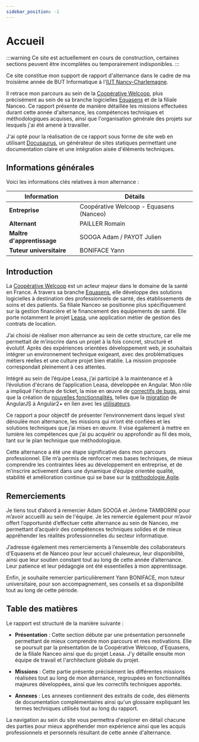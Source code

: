 ```yaml
---
sidebar_position: -1
---
```


# Accueil

:::warning
Ce site est actuellement en cours de construction, certaines sections peuvent être incomplètes ou temporairement indisponibles.
:::

Ce site constitue mon support de rapport d'alternance dans le cadre de ma troisième année de BUT Informatique à l'[IUT Nancy-Charlemagne](https://iut-charlemagne.univ-lorraine.fr/).

Il retrace mon parcours au sein de la [Coopérative Welcoop](./presentation/Cooperative_welcoop), plus précisément au sein de sa branche logicielles [Equasens](./presentation/Equasens) et de la filiale Nanceo. Ce rapport présente de manière détaillée les missions effectuées durant cette année d'alternance, les compétences techniques et méthodologiques acquises, ainsi que l'organisation générale des projets sur lesquels j'ai été amené à travailler.

J'ai opté pour la réalisation de ce rapport sous forme de site web en utilisant [Docusaurus](https://docusaurus.io/), un générateur de sites statiques permettant une documentation claire et une intégration aisée d'éléments techniques.

## Informations générales

Voici les informations clés relatives à mon alternance :

| Information                | Détails                                 |
| -------------------------- | --------------------------------------- |
| **Entreprise**             | Coopérative Welcoop - Equasens (Nanceo) |
| **Alternant**              | PAILLER Romain                          |
| **Maître d'apprentissage** | SOOGA Adam / PAYOT Julien               |
| **Tuteur universitaire**   | BONIFACE Yann                           |

## Introduction

La [Coopérative Welcoop](./presentation/Cooperative_welcoop) est un acteur majeur dans le domaine de la santé en France. À travers sa branche [Equasens](./presentation/Equasens), elle développe des solutions logicielles à destination des professionnels de santé, des établissements de soins et des patients. Sa filiale Nanceo se positionne plus spécifiquement sur la gestion financière et le financement des équipements de santé. Elle porte notamment le projet [Leasa](./presentation/Leasa), une application métier de gestion des contrats de location.

J’ai choisi de réaliser mon alternance au sein de cette structure, car elle me permettait de m’inscrire dans un projet à la fois concret, structuré et évolutif. Après des expériences orientées développement web, je souhaitais intégrer un environnement technique exigeant, avec des problématiques métiers réelles et une culture projet bien établie. La mission proposée correspondait pleinement à ces attentes.

Intégré au sein de l’équipe Leasa, j’ai participé à la maintenance et à l’évolution d'écrans de l’application Leasa, développée en Angular. Mon rôle a impliqué l'écriture de ticket, la mise en œuvre de [correctifs de bugs](./missions/FIX), ainsi que la création de [nouvelles fonctionnalités](./missions/FEAT), telles que la [migration](./missions#migration-dangularjs-vers-angular-2--enjeux-et-importance) de AngularJS à Angular2+ en lien avec les [utilisateurs](./annexes/Utilisateurs).

Ce rapport a pour objectif de présenter l’environnement dans lequel s’est déroulée mon alternance, les missions qui m’ont été confiées et les solutions techniques que j’ai mises en œuvre. Il vise également à mettre en lumière les compétences que j’ai pu acquérir ou approfondir au fil des mois, tant sur le plan technique que méthodologique.

Cette alternance a été une étape significative dans mon parcours professionnel. Elle m’a permis de renforcer mes bases techniques, de mieux comprendre les contraintes liées au développement en entreprise, et de m’inscrire activement dans une dynamique d’équipe orientée qualité, stabilité et amélioration continue qui se base sur la [méthodologie Agile](./presentation/Methodologie_Agile).

## Remerciements

Je tiens tout d’abord à remercier Adam SOOGA et Jérôme TAMBORINI pour m’avoir accueilli au sein de l'équipe. Je les remercie également pour m’avoir offert l’opportunité d’effectuer cette alternance au sein de Nanceo, me permettant d’acquérir des compétences techniques solides et de mieux appréhender les réalités professionnelles du secteur informatique.

J’adresse également mes remerciements à l’ensemble des collaborateurs d'Equasens et de Nanceo pour leur accueil chaleureux, leur disponibilité, ainsi que leur soutien constant tout au long de cette année d’alternance. Leur patience et leur pédagogie ont été essentielles à mon apprentissage.

Enfin, je souhaite remercier particulièrement Yann BONIFACE, mon tuteur universitaire, pour son accompagnement, ses conseils et sa disponibilité tout au long de cette période.

## Table des matières 

Le rapport est structuré de la manière suivante :

- **Présentation** : Cette section débute par une présentation personnelle permettant de mieux comprendre mon parcours et mes motivations. Elle se poursuit par la présentation de la Coopérative Welcoop, d'Equasens, de la filiale Nanceo ainsi que du projet Leasa. J'y détaille ensuite mon équipe de travail et l'architecture globale du projet.

- **Missions** : Cette partie présente précisément les différentes missions réalisées tout au long de mon alternance, regroupées en fonctionnalités majeures développées, ainsi que les correctifs techniques apportés.

- **Annexes** : Les annexes contiennent des extraits de code, des éléments de documentation complémentaires ainsi qu'un glossaire expliquant les termes techniques utilisés tout au long du rapport.

La navigation au sein du site vous permettra d'explorer en détail chacune des parties pour mieux appréhender mon expérience ainsi que les acquis professionnels et personnels résultant de cette année d'alternance.
